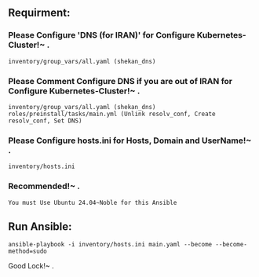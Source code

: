 ## Requirment:

### Please Configure 'DNS (for IRAN)' for Configure Kubernetes-Cluster!~ .
```
inventory/group_vars/all.yaml (shekan_dns)
```
### Please Comment Configure DNS if you are out of IRAN for Configure Kubernetes-Cluster!~ .
```
inventory/group_vars/all.yaml (shekan_dns)
roles/preinstall/tasks/main.yml (Unlink resolv_conf, Create resolv_conf, Set DNS)
```
### Please Configure hosts.ini for Hosts, Domain and UserName!~ .
```
inventory/hosts.ini
```

### Recommended!~ .
```
You must Use Ubuntu 24.04~Noble for this Ansible
```

## Run Ansible:
```
ansible-playbook -i inventory/hosts.ini main.yaml --become --become-method=sudo
```

Good Lock!~ .
